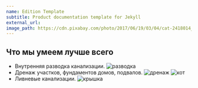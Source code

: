 ```yaml
---
name: Edition Template
subtitle: Product documentation template for Jekyll
external_url: 
image_path: https://cdn.pixabay.com/photo/2017/06/19/03/04/cat-2418014__340.jpg
---
```


## Что мы умеем лучше всего

* Внутренняя разводка канализации.
![разводка](https://ru.dreamstime.com/%D0%B2%D0%BE%D0%B4%D0%BE%D1%81%D0%BD%D0%B0%D0%B1%D0%B6%D0%B5%D0%BD%D0%B8%D0%B5-%D0%B8-%D1%81%D0%B8%D1%81%D1%82%D0%B5%D0%BC%D0%B0-%D0%BA%D0%B0%D0%BD%D0%B0%D0%BB%D0%B8%D0%B7%D0%B0%D1%86%D0%B8%D0%B8-%D0%B2-%D0%B4%D0%BE%D0%BC%D0%B5-image105564705)
* Дренаж участков, фундаментов домов, подвалов. 
![дренаж](https://ru.dreamstime.com/%D1%81%D1%82%D0%BE%D0%BA%D0%BE%D0%B2%D0%BE%D0%B5-%D1%84%D0%BE%D1%82%D0%BE-%D0%BC%D0%B0-%D1%8B%D0%B9-%D1%80%D0%B5%D0%BD%D0%B0%D0%B6-image97068994)
![кот](https://cdn.pixabay.com/photo/2017/06/19/03/04/cat-2418014__340.jpg)
* Ливневые канализации.
![крышка](https://ru.dreamstime.com/%D1%81%D1%82%D0%BE%D0%BA%D0%BE%D0%B2%D0%BE%D0%B5-%D1%84%D0%BE%D1%82%D0%BE-rf-%D1%81%D0%B8%D1%81%D1%82%D0%B5%D0%BC%D0%B0-%D0%BA%D0%B0%D0%BD%D0%B0%D0%BB%D0%B8%D0%B7%D0%B0%D1%86%D0%B8%D0%B8-image5991715)
